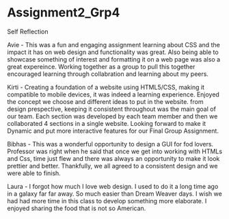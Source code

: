 # Assignment2_Grp4
Self Reflection 

Avie - 
This was a fun and engaging assignment learning about CSS and the impact it has on web design and functionality was great. Also being able to showcase something of interest and formatting it on a web page was also a great expereince. Working together as a group to pull this together encouraged learning through collabration and learning about my peers. 

Kirti - Creating a foundation of a website using HTML5/CSS, making it compatible to mobile devices, it was indeed a learning experience. Enjoyed the concept we choose and different ideas to put in the website. from design prespective, keeping it consistent throughout was the main goal of our team. Each section was developed by each team member and then we collaborated 4 sections in a single website. Looking forward to make it Dynamic and put more interactive features for our Final Group Assignment.

Bibhas - This was a wonderful opportunity to design a GUI for fod lovers. Professor was right when he said that once we get into working with HTMLs and Css, time just flew and there was always an opportunity to make it look prettier and better. Thankfully, we all agreed to a consistent design and we were able to finish.

Laura - I forgot how much I love web design. I used to do it a long time ago in a galaxy far far away. So much easier than Dream Weaver days. I wish we had had more time in this class to develop something more elaborate. I enjoyed sharing the food that is not so American.
